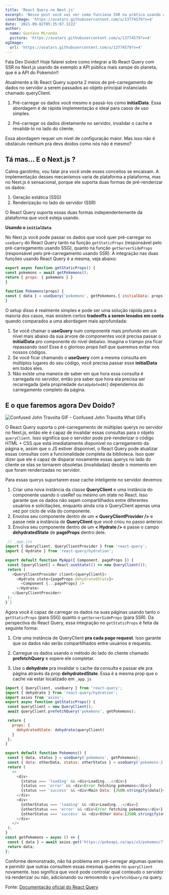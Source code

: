```yaml
---
title: 'React Query no Next.js'
excerpt: 'Nesse post você vai ver como funciona SSR na prática usando a lib React Query para gerenciamento de estado tanto no lado do cliente quando no lado do servidor.'
coverImage: 'https://avatars.githubusercontent.com/u/13774579?v=4'
date: '2021-09-02T05:35:07.322Z'
author:
  name: Gustavo Miranda
  picture: 'https://avatars.githubusercontent.com/u/13774579?v=4'
ogImage:
  url: 'https://avatars.githubusercontent.com/u/13774579?v=4'
---
```


Fala Dev Doido!! Hoje falarei sobre como integrar a lib React Query com SSR no Next.js usando de exemplo a API pública mais xarope do planeta, que é a API do Pokemón!!

Atualmente a lib React Query suporta 2 meios de pré-carregamento de dados no servidor a serem passados ao objeto principal instanciado chamado queryClient.

1. Pré-carregar os dados você mesmo e passá-los como **initialData**.
Essa abordagem é de rápida implementação e ideal para casos de uso simples.

2. Pré-carregar os dados diretamente no servidor, invalidar o cache e revalidá-lo no lado do cliente.

Essa abordagem requer um nível de configuração maior. Mas isso não é obstáculo nenhum pra devs doidos como nós não é mesmo?

## Tá mas... E o Next.js ?

Calma garotinho, vou falar pra você onde esses conceitos se encaixam. A implementação desses mecanismos varia de plataforma a plataforma, mas no Next.js é sensacional, porque ele suporta duas formas de pré-renderizar os dados:

1. Geração estática (SSG)
2. Renderização no lado do servidor (SSR)

O React Query suporta essas duas formas independentemente da plataforma que você esteja usando.

**Usando o `initialData`**

No Next.js você pode passar os dados que você quer pré-carregar no `useQuery` do React Query tanto na função `getStaticProps` (responsável pelo pré-carregamento usando SSG), quanto na função `getServerSideProps` (responsável pelo pré-carregamento usando SSR). A integração nas duas funções usando React Query é a mesma, veja abaixo:

 ```javascript
 export async function getStaticProps() {
const pokemons = await getPokemons();
return { props: { pokemons } }
}

function Pokemons(props) {
const { data } = useQuery('pokemons', getPokemons,{ initialData: props.pokemons });
}
```

O setup disso é realmente simples e pode ser uma solução rápida para a maioria dos casos, mas existem certos **tradeoffs a serem levados em conta** quando comparados a uma abordagem mais aprofundada:

1. Se você chamar o **useQuery** num componente mais profundo em um nível mais abaixo da sua árvore de componentes você precisa passar o **initialData** pro componente do nível debaixo. Imagina o trampo pra ficar repassando isso! Esse é o glorioso *props hell* que queremos evitar nos nossos códigos.
2. Se você ficar chamando o **useQuery** com a mesma consulta em múltiplos lugares do seu código, você precisa passar esse **initialData** em todos eles.
3. Não existe uma maneira de saber em que hora essa consulta é carregada no servidor, então pra saber que hora ela precisa ser recarregada (pela propriedade `dataUpdatedAt`) dependemos do carregamento completo da página. 

 ## E o que faremos agora Dev Doido?

![Confused John Travolta GIF - Confused John Travolta What GIFs](https://c.tenor.com/9ud1r4sc-QQAAAAM/confused-john-travolta.gif)


O React Query suporta o pré-carregamento de múltiplas querys no servidor no Next.js, então ele é capaz de invalidar essas consultas para o objeto `queryClient`. Isso significa que o servidor pode pré-renderizar o código HTML + CSS que está imediatamente disponível no carregamento da página e, assim que o JS estiver disponível, o React Query pode atualizar essas consultas com a funcionalidade completa da biblioteca. Isso quer dizer que ele é capaz de disparar novamente essas querys no lado do cliente se elas se tornarem obsoletas (invalidadas) desde o momento em que foram renderizadas no servidor.

Para essas querys suportarem esse cache inteligente no servidor devemos:

1. Criar uma nova instância da classe **QueryClient** e uma instância do componente usando o useRef ou mesmo um state no React. Isso garante que os dados não sejam compartilhados entre diferentes usuários e solicitações, enquanto ainda cria o QueryClient apenas uma vez por ciclo de vida do componente.
2. Envolva seu componente dentro de um **< QueryClientProvider />** e passe nele a instância de **QueryClient** que você criou no passo anterior.
3. Envolva seu componente dentro de um **< Hydrate />** e passe o campo **dehydratedState**  de **pageProps** dentro dele.


 ```javascript
  // _app.jsx
import { QueryClient, QueryClientProvider } from 'react-query';
import { Hydrate } from 'react-query/hydration';

export default function MyApp({ Component, pageProps }) {
  const [queryClient] = React.useState(() => new QueryClient());
  return (
    <QueryClientProvider client={queryClient}>
      <Hydrate state={pageProps.dehydratedState}>
        <Component {...pageProps} />
      </Hydrate>
    </QueryClientProvider>
  );
}`}
```
Agora você é capaz de carregar os dados na suas páginas usando tanto o `getStaticProps` (para SSG) quanto o `getServerSideProps` (para SSR). Da perspectiva do React Query, essa integração no `getStaticProps` é feita da seguinte forma:

1. Crie uma instância de QueryClient **pra cada page request**. Isso garante que os dados não serão compartilhados entre usuários e requests.
 
2. Carregue os dados usando o método do lado do cliente chamado **prefetchQuery** e espere ele completar.
 
3. Use o **dehydrate** pra invalidar o cache da consulta e passar ele pra página através da prop **dehydratedState**. Essa é a mesma prop que o cache vai estar localizado em `_app.js`



 ```javascript
import { QueryClient, useQuery } from 'react-query';
import { dehydrate } from 'react-query/hydration';
import axios from 'axios';
export async function getStaticProps() {
  const queryClient = new QueryClient();
  await queryClient.prefetchQuery('pokemons', getPokemons);

  return {
    props: {
      dehydratedState: dehydrate(queryClient)
    }
  };
}

export default function Pokemons() {
  const { data, status } = useQuery('pokemons', getPokemons);
  const { data: otherData, status: otherStatus } = useQuery('pokemons-2', getPokemons);
  return (
    <>
      <div>
        {status === 'loading' && <div>Loading...</div>}
        {status === 'error' && <div>Error fetching pokemons</div>}
        {status === 'success' && <div>Main Data: {JSON.stringify(data)}</div>}
      </div>
      <div>
        {otherStatus === 'loading' && <div>Loading...</div>}
        {otherStatus === 'error' && <div>Error fetching pokemons</div>}
        {otherStatus === 'success' && <div>Other data:{JSON.stringify(otherData)}</div>}
      </div>
    </>
  );
}
const getPokemons = async () => {
  const { data } = await axios.get('https://pokeapi.co/api/v2/pokemon/?limit=50');
  return data;
};
```

Conforme demonstrado, não há problema em pré-carregar algumas queries e permitir que outras consultem essas mesmas queries no `queryClient` novamente. Isso significa que você pode controlar qual conteudo o servidor irá renderizar ou não, adicionando ou removendo o `prefetchQuery` na query.

Fonte: <a href="https://react-query.tanstack.com/guides/ssr#_top">Documentação oficial do React Query</a>













